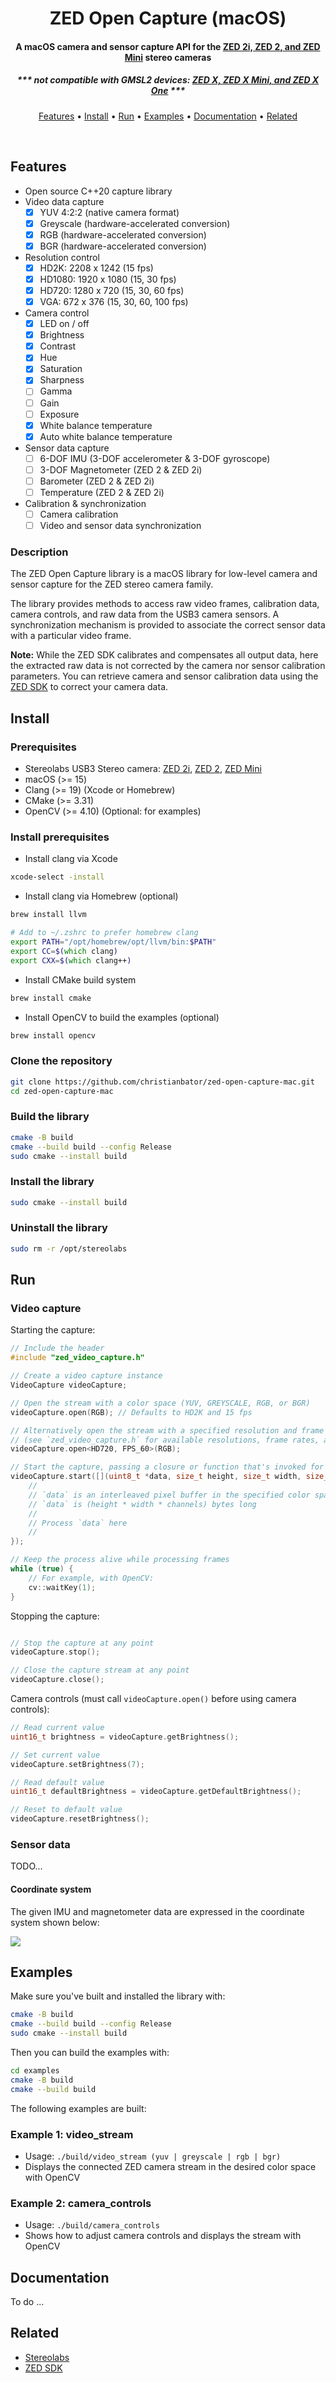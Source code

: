 <h1 align="center">
  ZED Open Capture (macOS)
</h1>

<h4 align="center">A macOS camera and sensor capture API for the <a href="https://www.stereolabs.com/products/zed-2">ZED 2i, ZED 2, and ZED Mini</a> stereo cameras</h4>
<h5 align="center">*** not compatible with GMSL2 devices: <a href="https://www.stereolabs.com/products/zed-x">ZED X, ZED X Mini, and ZED X One</a> ***</h5>

<p align="center">
  <a href="#features">Features</a> •
  <a href="#install">Install</a> •
  <a href="#run">Run</a> • 
  <a href="#examples">Examples</a> •
  <a href="#documentation">Documentation</a> •
  <a href="#related">Related</a>
</p>
<br>

## Features

- Open source C++20 capture library
- Video data capture
    - [x] YUV 4:2:2 (native camera format)
    - [x] Greyscale (hardware-accelerated conversion)
    - [x] RGB (hardware-accelerated conversion)
    - [x] BGR (hardware-accelerated conversion)
- Resolution control
    - [x] HD2K: 2208 x 1242 (15 fps)
    - [x] HD1080: 1920 x 1080 (15, 30 fps)
    - [x] HD720: 1280 x 720 (15, 30, 60 fps)
    - [x] VGA: 672 x 376 (15, 30, 60, 100 fps)
- Camera control
    - [x] LED on / off
    - [x] Brightness
    - [x] Contrast
    - [x] Hue
    - [x] Saturation
    - [x] Sharpness
    - [ ] Gamma
    - [ ] Gain
    - [ ] Exposure
    - [x] White balance temperature
    - [x] Auto white balance temperature
- Sensor data capture
    - [ ] 6-DOF IMU (3-DOF accelerometer & 3-DOF gyroscope)
    - [ ] 3-DOF Magnetometer (ZED 2 & ZED 2i)
    - [ ] Barometer (ZED 2 & ZED 2i)
    - [ ] Temperature (ZED 2 & ZED 2i)
- Calibration & synchronization
    - [ ] Camera calibration
    - [ ] Video and sensor data synchronization

### Description

The ZED Open Capture library is a macOS library for low-level camera and sensor capture for the ZED stereo camera family.

The library provides methods to access raw video frames, calibration data, camera controls, and raw data from the USB3 camera sensors. A synchronization mechanism is provided to associate the correct sensor data with a particular video frame.

**Note:** While the ZED SDK calibrates and compensates all output data, here the extracted raw data is not corrected by the camera nor sensor calibration parameters. You can retrieve camera and sensor calibration data using the [ZED SDK](https://www.stereolabs.com/docs/video/camera-calibration/) to correct your camera data.

## Install

### Prerequisites

 * Stereolabs USB3 Stereo camera: [ZED 2i](https://www.stereolabs.com/zed-2i/), [ZED 2](https://www.stereolabs.com/zed-2/), [ZED Mini](https://www.stereolabs.com/zed-mini/)
 * macOS (>= 15)
 * Clang (>= 19) (Xcode or Homebrew)
 * CMake (>= 3.31)
 * OpenCV (>= 4.10) (Optional: for examples) 

### Install prerequisites

- Install clang via Xcode
```zsh
xcode-select -install
```

- Install clang via Homebrew (optional)
```zsh
brew install llvm

# Add to ~/.zshrc to prefer homebrew clang
export PATH="/opt/homebrew/opt/llvm/bin:$PATH"
export CC=$(which clang)
export CXX=$(which clang++)
```

- Install CMake build system
```zsh
brew install cmake
```

- Install OpenCV to build the examples (optional)
```zsh
brew install opencv
```

### Clone the repository

```zsh
git clone https://github.com/christianbator/zed-open-capture-mac.git
cd zed-open-capture-mac
```

### Build the library

```zsh
cmake -B build
cmake --build build --config Release
sudo cmake --install build
```

### Install the library

```zsh
sudo cmake --install build
```

### Uninstall the library

```zsh
sudo rm -r /opt/stereolabs
```

## Run

### Video capture

Starting the capture:
```C++
// Include the header
#include "zed_video_capture.h"

// Create a video capture instance
VideoCapture videoCapture;

// Open the stream with a color space (YUV, GREYSCALE, RGB, or BGR)
videoCapture.open(RGB); // Defaults to HD2K and 15 fps

// Alternatively open the stream with a specified resolution and frame rate
// (see `zed_video_capture.h` for available resolutions, frame rates, and color spaces)
videoCapture.open<HD720, FPS_60>(RGB);

// Start the capture, passing a closure or function that's invoked for each frame
videoCapture.start([](uint8_t *data, size_t height, size_t width, size_t channels) {
    //
    // `data` is an interleaved pixel buffer in the specified color space
    // `data` is (height * width * channels) bytes long
    //  
    // Process `data` here
    //
});

// Keep the process alive while processing frames
while (true) {
    // For example, with OpenCV:
    cv::waitKey(1);
}
```

Stopping the capture:
```c++

// Stop the capture at any point
videoCapture.stop();

// Close the capture stream at any point
videoCapture.close();
```

Camera controls (must call `videoCapture.open()` before using camera controls):
```c++
// Read current value
uint16_t brightness = videoCapture.getBrightness();

// Set current value
videoCapture.setBrightness(7);

// Read default value
uint16_t defaultBrightness = videoCapture.getDefaultBrightness();

// Reset to default value
videoCapture.resetBrightness();
```

### Sensor data

TODO...

#### Coordinate system

The given IMU and magnetometer data are expressed in the coordinate system shown below:

![](./images/imu-axis.jpg)

## Examples

Make sure you've built and installed the library with:

```zsh
cmake -B build
cmake --build build --config Release
sudo cmake --install build
```

Then you can build the examples with:

```zsh
cd examples
cmake -B build
cmake --build build
```

The following examples are built:

### Example 1: video_stream

- Usage: `./build/video_stream (yuv | greyscale | rgb | bgr)`
- Displays the connected ZED camera stream in the desired color space with OpenCV

### Example 2: camera_controls

- Usage: `./build/camera_controls`
- Shows how to adjust camera controls and displays the stream with OpenCV

## Documentation

To do ...

## Related

- [Stereolabs](https://www.stereolabs.com)
- [ZED SDK](https://www.stereolabs.com/developers/)
